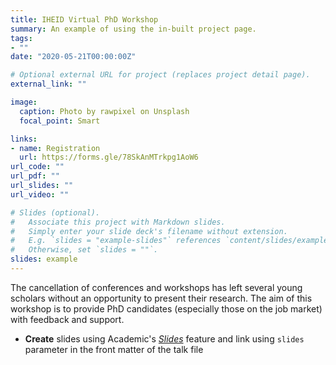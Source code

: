 ```yaml
---
title: IHEID Virtual PhD Workshop
summary: An example of using the in-built project page.
tags:
- ""
date: "2020-05-21T00:00:00Z"

# Optional external URL for project (replaces project detail page).
external_link: ""

image:
  caption: Photo by rawpixel on Unsplash
  focal_point: Smart

links:
- name: Registration
  url: https://forms.gle/78SkAnMTrkpg1AoW6
url_code: ""
url_pdf: ""
url_slides: ""
url_video: ""

# Slides (optional).
#   Associate this project with Markdown slides.
#   Simply enter your slide deck's filename without extension.
#   E.g. `slides = "example-slides"` references `content/slides/example-slides.md`.
#   Otherwise, set `slides = ""`.
slides: example
---
```


The cancellation of conferences and workshops has left several young scholars without an opportunity to present their research. The aim of this workshop is to provide PhD candidates (especially those on the job market) with feedback and support.

- **Create** slides using Academic's [*Slides*](https://sourcethemes.com/academic/docs/managing-content/#create-slides) feature and link using `slides` parameter in the front matter of the talk file


